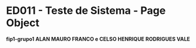 # ED011 - Teste de Sistema - Page Object

**fip1-grupo1 ALAN MAURO FRANCO e CELSO HENRIQUE RODRIGUES VALE**
